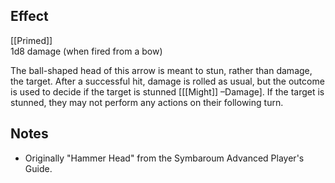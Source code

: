 ## Effect
[[Primed]]<br>1d8 damage (when fired from a bow)

The ball-shaped head of this arrow is meant to stun, rather than damage, the target. After a successful hit, damage is rolled as usual, but the outcome is used to decide if the target is stunned \[[[Might]] –Damage\]. If the target is stunned, they may not perform any actions on their following turn.
## Notes
* Originally "Hammer Head" from the Symbaroum Advanced Player's Guide.